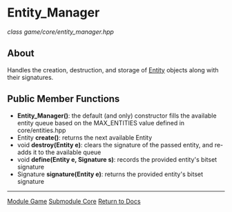 # Entity_Manager
*class*
*game/core/entity_manager.hpp*

## About
Handles the creation, destruction, and storage of [Entity](entity.md) objects along with their signatures.

## Public Member Functions
- **Entity_Manager()**: the default (and only) constructor fills the available entity queue based on the MAX_ENTITIES value defined in core/entities.hpp
- Entity **create()**: returns the next available Entity
- void **destroy(Entity e)**: clears the signature of the passed entity, and re-adds it to the available queue	
- void **define(Entity e, Signature s)**: records the provided entity's bitset signature
- Signature **signature(Entity e)**: returns the provided entity's bitset signature

---

[Module Game](../game.md)
[Submodule Core](core.md)
[Return to Docs](../../docs.md)